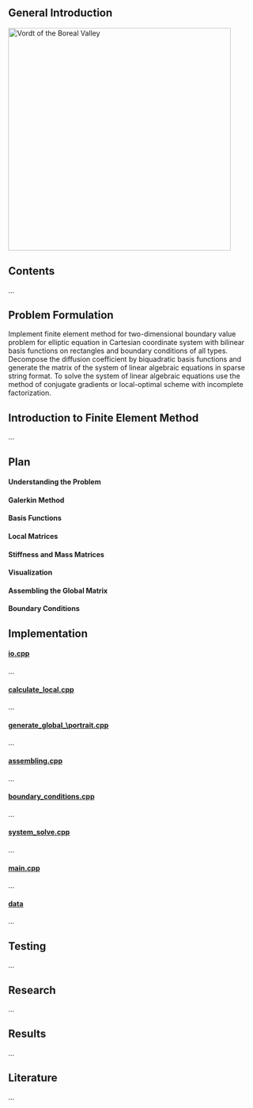 ## General Introduction
<a href="https://www.youtube.com/watch?v=nxXcuDAv7Ss&t=107s"><img src="https://github.com/lenferdetroud/misc/blob/master/university/vordt_of_the_boreal_valley.png" alt="Vordt of the Boreal Valley" width="450"/></a>  
## Contents
...
## Problem Formulation
Implement finite element method for two-dimensional boundary value problem for elliptic equation in Cartesian coordinate system with bilinear basis functions on rectangles and boundary conditions of all types. Decompose the diffusion coefficient by biquadratic basis functions and generate the matrix of the system of linear algebraic equations in sparse string format. To solve the system of linear algebraic equations use the method of conjugate gradients or local-optimal scheme with incomplete factorization.
## Introduction to Finite Element Method
...
## Plan
#### Understanding the Problem
  
#### Galerkin Method
  
#### Basis Functions 
  
#### Local Matrices
  
#### Stiffness and Mass Matrices
  
#### Visualization
  
#### Assembling the Global Matrix
  
#### Boundary Conditions 
  
## Implementation
#### [io.cpp](https://github.com/lenferdetroud/finite-element-method/blob/main/io.cpp)
...
#### [calculate\_local.cpp](https://github.com/lenferdetroud/finite-element-method/blob/main/calculate_local.cpp)
...
#### [generate\_global_\portrait.cpp](https://github.com/lenferdetroud/finite-element-method/blob/main/generate_global_portrait.cpp)
...
#### [assembling.cpp](https://github.com/lenferdetroud/finite-element-method/blob/main/assembling.cpp)
...
#### [boundary\_conditions.cpp](https://github.com/lenferdetroud/finite-element-method/blob/main/boundary_conditions.cpp)
...
#### [system\_solve.cpp](https://github.com/lenferdetroud/finite-element-method/blob/main/system_solve.cpp)
...
#### [main.cpp](https://github.com/lenferdetroud/finite-element-method/blob/main/main.cpp)
...
#### [data](https://github.com/lenferdetroud/finite-element-method/blob/main/)
...
## Testing
...
## Research
...
## Results
...
## Literature
...
